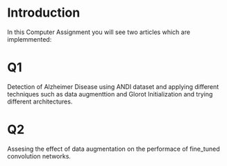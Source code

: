 # Introduction
In this Computer Assignment you will see two articles which are implemmented:
# Q1
Detection of Alzheimer Disease using ANDI dataset and applying different techniques such as data augmenttion and Glorot Initialization and trying different architectures.
# Q2
Assesing the effect of data augmentation on the performace of fine_tuned convolution networks.
